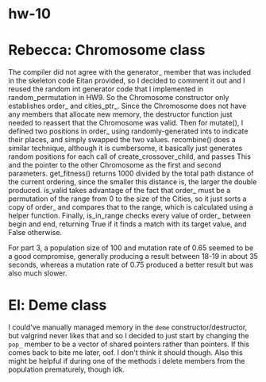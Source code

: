 # hw-10

Rebecca: Chromosome class
==============

The compiler did not agree with the generator_ member that was included in the skeleton code Eitan provided, so I decided to comment it out and I reused the random int generator code that I implemented in random_permutation in HW9. So the Chromosome constructor only establishes order_ and cities_ptr_. Since the Chromosome does not have any members that allocate new memory, the destructor function just needed to reassert that the Chromosome was valid. Then for mutate(), I defined two positions in order_ using randomly-generated ints to indicate their places, and simply swapped the two values. recombine() does a similar technique, although it is cumbersome, it basically just generates random positions for each call of create_crossover_child, and passes This and the pointer to the other Chromosome as the first and second parameters. get_fitness() returns 1000 divided by the total path distance of the current ordering, since the smaller this distance is, the larger the double produced. is_valid takes advantage of the fact that order_ must be a permutation of the range from 0 to the size of the Cities, so it just sorts a copy of order_ and compares that to the range, which is calculated using a helper function. Finally, is_in_range checks every value of order_ between begin and end, returning True if it finds a match with its target value, and False otherwise.

For part 3, a population size of 100 and mutation rate of 0.65 seemed to be a good compromise, generally producing a result between 18-19 in about 35 seconds, whereas a mutation rate of 0.75 produced a better result but was also much slower.

El: Deme class
==============

I could've manually managed memory in the `deme` constructor/destructor, but valgrind never likes that and so I decided to just start by changing the `pop_` member to be a vector of shared pointers rather than pointers. If this comes back to bite me later, oof. I don't think it should though. Also this might be helpful if during one of the methods i delete members from the population prematurely, though idk.


